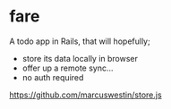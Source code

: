fare
====

A todo app in Rails, that will hopefully;

* store its data locally in browser
* offer up a remote sync...
* no auth required

https://github.com/marcuswestin/store.js
